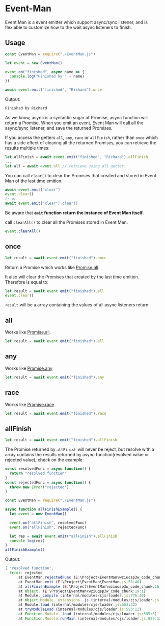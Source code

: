 # Event-Man

Event Man is a event emitter which support async/sync listener, and is flexiable to customize how to the wait async listeners to finish.

## Usage

```js
const EventMan = require("./EventMan.js")

let event = new EventMan()

event.on("finished", async name => {
  console.log("Finished by " + name)
})

await event.emit("finished", "Richard").once
```

Output:

```js
Finished by Richard
```

As we know, async is a syntactic sugar of Promise, async function will return a Promise. When you emit an event, Event Man will call all the async/sync listener, and save the returned Promises.

If you access the getters `all`, `any`, `race` or `allFinish`, rather than `once` which has a side effect of clearing all the returned Promises, you can retrieve the results multiple times:

```js
let allFinish = await event.emit("finished", "Richard").allFinish
...
let all = await event.all // retrieve using all getter.
```

You can call `clear()` to clear the Promises that created and stored in Event Man of the last time emition.

```js
await event.emit("clear")
event.clear()
// or
await event.emit('clear").clear()
```

Be aware that **`emit` function return the instance of Event Man itself.**

call `clearAll()` to clear all the Promises stored in Event Man.

```js
event.clearAll()
```

## once

```javascript
let result = await event.emit("finished").once
```

Return a Promise which works like [Promise.all](https://developer.mozilla.org/en-US/docs/Web/JavaScript/Reference/Global_Objects/Promise/all).

It also will clear the Promises that created by the last time emition. Therefore is equal to:

```js
let result = await event.emit("finished").all
event.clear()
```

`result` will be a array containing the values of all async listeners return.

## all

Works like [Promise.all](https://developer.mozilla.org/en-US/docs/Web/JavaScript/Reference/Global_Objects/Promise/all).

```javascript
let result = await event.emit("finished").all
```

## any

Works like [Promise.any](https://developer.mozilla.org/en-US/docs/Web/JavaScript/Reference/Global_Objects/Promise/any)

```javascript
let result = await event.emit("finished").any
```

## race

Works like [Promise.race](https://developer.mozilla.org/en-US/docs/Web/JavaScript/Reference/Global_Objects/Promise/race)

```javascript
let result = await event.emit("finished").race
```

## allFinish

```javascript
let result = await event.emit("finished").allFinish
```

The Promise returned by `allFinish` will never be reject, but resolve with a array contains the results returned by async function(resolved value or rejected value), check on the example:

```js {cmd="node"}
const resolvedFunc = async function() {
  return "resolved function"
}
const rejectedFunc = async function() {
  throw new Error("rejected")
}

const EventMan = require("./EventMan.js")

async function allFinishExample() {
  let event = new EventMan()

  event.on("allFinish", resolvedFunc)
  event.on("allFinish", rejectedFunc)

  let res = await event.emit("allFinish").allFinish
  console.log(res)
}
allFinishExample()
```

Output:

```js
[ 'resolved function',
  Error: rejected
      at EventMan.rejectedFunc (E:\Project\EventMan\wziuqsp3w_code_chunk:5:9)
      at EventMan.emit (E:\Project\EventMan\EventMan.js:56:48)
      at allFinishExample (E:\Project\EventMan\wziuqsp3w_code_chunk:16:25)
      at Object. (E:\Project\EventMan\wziuqsp3w_code_chunk:19:1)
      at Module._compile (internal/modules/cjs/loader.js:776:30)
      at Object.Module._extensions..js (internal/modules/cjs/loader.js:787:10)
      at Module.load (internal/modules/cjs/loader.js:653:32)
      at tryModuleLoad (internal/modules/cjs/loader.js:593:12)
      at Function.Module._load (internal/modules/cjs/loader.js:585:3)
      at Function.Module.runMain (internal/modules/cjs/loader.js:829:12) ]
```
